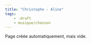 ```yaml
---
title: "Christophe - Aline"
tags:
    - -draft
    - musique/chanson
---
```


Page créée automatiquement, mais vide.
